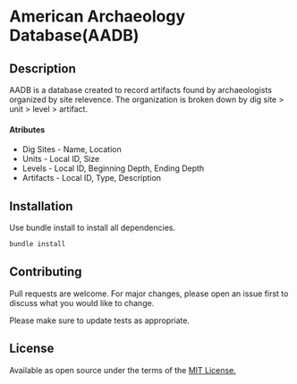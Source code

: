 

# American Archaeology Database(AADB)

## Description

AADB is a database created to record artifacts found by archaeologists organized by site relevence. The organization is broken down by dig site > unit > level > artifact. 

#### Atributes

* Dig Sites - Name, Location
* Units - Local ID, Size
* Levels - Local ID, Beginning Depth, Ending Depth
* Artifacts - Local ID, Type, Description

## Installation

Use bundle install to install all dependencies.

```bash
bundle install
```

## Contributing
Pull requests are welcome. For major changes, please open an issue first to discuss what you would like to change.

Please make sure to update tests as appropriate.

## License
Available as open source under the terms of the [MIT License.](https://github.com/Clannis/AchaeologyApp/blob/master/LICENSE)